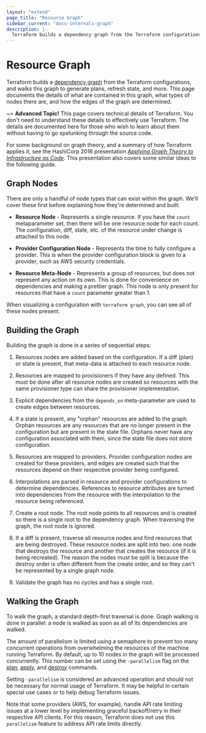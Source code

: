 ```yaml
---
layout: "extend"
page_title: "Resource Graph"
sidebar_current: "docs-internals-graph"
description: |-
  Terraform builds a dependency graph from the Terraform configurations, and walks this graph to generate plans, refresh state, and more. This page documents the details of what are contained in this graph, what types of nodes there are, and how the edges of the graph are determined.
---
```


# Resource Graph

Terraform builds a
[dependency graph](https://en.wikipedia.org/wiki/Dependency_graph)
from the Terraform configurations, and walks this graph to
generate plans, refresh state, and more. This page documents
the details of what are contained in this graph, what types
of nodes there are, and how the edges of the graph are determined.

~> **Advanced Topic!** This page covers technical details
of Terraform. You don't need to understand these details to
effectively use Terraform. The details are documented here for
those who wish to learn about them without having to go
spelunking through the source code.

For some background on graph theory, and a summary of how
Terraform applies it, see the HashiCorp 2016 presentation
[_Applying Graph Theory to Infrastructure as Code_](https://www.youtube.com/watch?v=Ce3RNfRbdZ0).
This presentation also covers some similar ideas to the following
guide.

## Graph Nodes

There are only a handful of node types that can exist within the
graph. We'll cover these first before explaining how they're
determined and built:

  * **Resource Node** - Represents a single resource. If you have
    the `count` metaparameter set, then there will be one resource
    node for each count. The configuration, diff, state, etc. of
    the resource under change is attached to this node.

  * **Provider Configuration Node** - Represents the time to fully
    configure a provider. This is when the provider configuration
    block is given to a provider, such as AWS security credentials.

  * **Resource Meta-Node** - Represents a group of resources, but
    does not represent any action on its own. This is done for
    convenience on dependencies and making a prettier graph. This
    node is only present for resources that have a `count`
    parameter greater than 1.

When visualizing a configuration with `terraform graph`, you can
see all of these nodes present.

## Building the Graph

Building the graph is done in a series of sequential steps:

  1. Resources nodes are added based on the configuration. If a
     diff (plan) or state is present, that meta-data is attached
     to each resource node.

  1. Resources are mapped to provisioners if they have any
     defined. This must be done after all resource nodes are
     created so resources with the same provisioner type can
     share the provisioner implementation.

  1. Explicit dependencies from the `depends_on` meta-parameter
     are used to create edges between resources.

  1. If a state is present, any "orphan" resources are added to
     the graph. Orphan resources are any resources that are no
     longer present in the configuration but are present in the
     state file. Orphans never have any configuration associated
     with them, since the state file does not store configuration.

  1. Resources are mapped to providers. Provider configuration
     nodes are created for these providers, and edges are created
     such that the resources depend on their respective provider
     being configured.

  1. Interpolations are parsed in resource and provider configurations
     to determine dependencies. References to resource attributes
     are turned into dependencies from the resource with the interpolation
     to the resource being referenced.

  1. Create a root node. The root node points to all resources and
     is created so there is a single root to the dependency graph. When
     traversing the graph, the root node is ignored.

  1. If a diff is present, traverse all resource nodes and find resources
     that are being destroyed. These resource nodes are split into two:
     one node that destroys the resource and another that creates
     the resource (if it is being recreated). The reason the nodes must
     be split is because the destroy order is often different from the
     create order, and so they can't be represented by a single graph
     node.

  1. Validate the graph has no cycles and has a single root.

## Walking the Graph
<a id="walking-the-graph"></a>

To walk the graph, a standard depth-first traversal is done. Graph
walking is done in parallel: a node is walked as soon as all of its
dependencies are walked.

The amount of parallelism is limited using a semaphore to prevent too many
concurrent operations from overwhelming the resources of the machine running
Terraform. By default, up to 10 nodes in the graph will be processed
concurrently. This number can be set using the `-parallelism` flag on the
[plan](/docs/commands/plan.html), [apply](/docs/commands/apply.html), and
[destroy](/docs/commands/destroy.html) commands.

Setting `-parallelism` is considered an advanced operation and should not be
necessary for normal usage of Terraform. It may be helpful in certain special
use cases or to help debug Terraform issues.

Note that some providers (AWS, for example), handle API rate limiting issues at
a lower level by implementing graceful backoff/retry in their respective API
clients. For this reason, Terraform does not use this `parallelism` feature to
address API rate limits directly.

